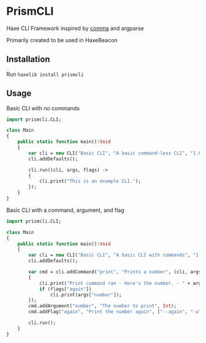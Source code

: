 # PrismCLI

Haxe CLI Framework inspired by [comma](https://github.com/metincetin/comma) and argparse

Primarily created to be used in HaxeBeacon

## Installation

Run `haxelib install prismcli`

## Usage

Basic CLI with no commands

```hx
import prismcli.CLI;

class Main
{
	public static function main():Void
	{
		var cli = new CLI("Basic CLI", "A basic command-less CLI", "1.0.0");
		cli.addDefaults();

		cli.run((cli, args, flags) ->
		{
			cli.print("This is an example CLI.");
		});
	}
}
```

Basic CLI with a command, argument, and flag

```hx
import prismcli.CLI;

class Main
{
	public static function main():Void
	{
		var cli = new CLI("Basic CLI", "A basic CLI with commands", "1.0.0");
		cli.addDefaults();

		var cmd = cli.addCommand("print", "Prints a number", (cli, args, flags) ->
		{
			cli.print("Print command ran - Here's the number. - " + args["number"]);
			if (flags["again"])
				cli.print(args["number"]);
		});
		cmd.addArgument("number", "The number to print", Int);
		cmd.addFlag("again", "Print the number again", ["--again", "-a"], None);

		cli.run();
	}
}
```